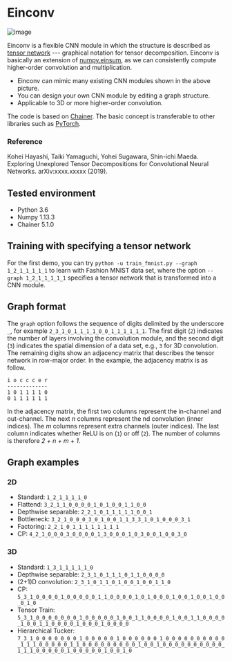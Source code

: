 # Einconv

![image](https://drive.google.com/uc?export=view&id=1A0R5ySqDnHqY9bFPgqcTok4w5AjQlfer)

Einconv is a flexible CNN module in which the structure is described as [tensor network](https://tensornetwork.org/) --- graphical notation for tensor decomposition. Einconv is basically an extension of [numpy.einsum](https://docs.scipy.org/doc/numpy/reference/generated/numpy.einsum.html), as we can consistently compute higher-order convolution and multiplication. 
- Einconv can mimic many existing CNN modules shown in the above picture.
- You can design your own CNN module by editing a graph structure.
- Applicable to 3D or more higher-order convolution.

The code is based on [Chainer](https://chainer.org/). The basic concept is transferable to other libraries such as [PyTorch](https://pytorch.org/).

### Reference

Kohei Hayashi, Taiki Yamaguchi, Yohei Sugawara, Shin-ichi Maeda.
Exploring Unexplored Tensor Decompositions for Convolutional Neural Networks.
arXiv:xxxx.xxxxx (2019).

## Tested environment

- Python 3.6
- Numpy 1.13.3
- Chainer 5.1.0

## Training with specifying a tensor network

For the first demo, you can try `python -u train_fmnist.py --graph 1_2_1_1_1_1_1` to learn with Fashion MNIST data set, where the option `--graph 1_2_1_1_1_1_1` specifies a tensor network that is transformed into a CNN module. 

## Graph format

The `graph` option follows the sequence of digits delimited by the underscore `_`, for example `2_3_1_0_1_1_1_1_0_0_1_1_1_1_1_1`. The first digit (`2`) indicates the number of layers involving the convolution module, and the second digit (`3`) indicates the spatial dimension of a data set, e.g., `3` for 3D convolution. The remaining digits show an adjacency matrix that describes the tensor network in row-major order. In the example, the adjacency matrix is as follow.
```
i o c c c e r
-------------
1 0 1 1 1 1 0
0 1 1 1 1 1 1
```

In the adjacency matrix, the first two columns represent the in-channel and out-channel. The next *n* columns represent the nd convolution (inner indices). The *m* columns represent extra channels (outer indices). The last column indicates whether ReLU is on (`1`) or off (`2`). The number of columns is therefore *2 + n + m + 1*.

## Graph examples
### 2D
- Standard: `1_2_1_1_1_1_0`
- Flattend: `3_2_1_1_0_0_0_0_1_0_1_0_0_1_1_0_0`
- Depthwise separable: `2_2_1_0_1_1_1_1_1_0_0_1`
- Bottleneck: `3_2_1_0_0_0_3_0_1_0_0_1_1_3_3_1_0_1_0_0_0_3_1`
- Factoring: `2_2_1_0_1_1_1_1_1_1_1_1`
- CP: `4_2_1_0_0_0_3_0_0_0_0_1_3_0_0_0_1_0_3_0_0_1_0_0_3_0`

### 3D
- Standard: `1_3_1_1_1_1_1_0`
- Depthwise separable: `2_3_1_0_1_1_1_0_1_1_0_0_0_0`
- (2+1)D convolution: `2_3_1_0_1_1_0_1_0_0_1_0_0_1_1_0`
- CP: `5_3_1_0_0_0_0_1_0_0_0_0_0_1_1_0_0_0_0_1_0_1_0_0_0_1_0_0_1_0_0_1_0_0_0_1_0`
- Tensor Train: `5_3_1_0_0_0_0_0_0_0_1_0_0_0_0_0_1_0_0_1_1_0_0_0_0_1_0_0_1_1_0_0_0_0_1_0_0_1_1_0_0_0_0_1_0_0_0_1_0_0_0_0`
- Hierarchical Tucker: `7_3_1_0_0_0_0_0_0_0_1_0_0_0_0_0_1_0_0_0_0_0_0_1_0_0_0_0_0_0_0_0_0_0_1_1_1_0_0_0_0_0_1_1_0_0_0_0_0_0_0_0_0_1_0_0_1_0_0_0_0_0_0_0_0_0_0_1_1_1_0_0_0_0_0_1_0_0_0_0_0_1_0_0_1_0`
